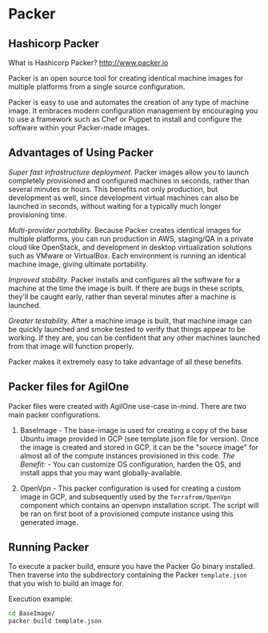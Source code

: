 # Packer

## Hashicorp Packer

What is Hashicorp Packer?  http://www.packer.io 

Packer is an open source tool for creating identical machine images for multiple platforms from a single source configuration.

Packer is easy to use and automates the creation of any type of machine image. It embraces modern configuration management by encouraging you to use a framework such as Chef or Puppet to install and configure the software within your Packer-made images.

## Advantages of Using Packer

*_Super fast infrastructure deployment_*. Packer images allow you to launch completely provisioned and configured machines in seconds, rather than several minutes or hours. This benefits not only production, but development as well, since development virtual machines can also be launched in seconds, without waiting for a typically much longer provisioning time.

*_Multi-provider portability._* Because Packer creates identical images for multiple platforms, you can run production in AWS, staging/QA in a private cloud like OpenStack, and development in desktop virtualization solutions such as VMware or VirtualBox. Each environment is running an identical machine image, giving ultimate portability.

*_Improved stability._* Packer installs and configures all the software for a machine at the time the image is built. If there are bugs in these scripts, they'll be caught early, rather than several minutes after a machine is launched.

*_Greater testability._* After a machine image is built, that machine image can be quickly launched and smoke tested to verify that things appear to be working. If they are, you can be confident that any other machines launched from that image will function properly.

Packer makes it extremely easy to take advantage of all these benefits.

## Packer files for AgilOne

Packer files were created with AgilOne use-case in-mind.  There are two main packer configurations.

1. BaseImage - The base-image is used for creating a copy of the base Ubuntu image provided in GCP (see template.json file for version).  Once the image is created and stored in GCP, it can be the "source image" for almost all of the compute instances provisioned in this code.  *The Benefit:* - You can customize OS configuration, harden the OS, and install apps that you may want globally-available.

2. OpenVpn - This packer configuration is used for creating a custom image in GCP, and subsequently used by the `Terrafrom/OpenVpn` component which contains an openvpn installation script.  The script will be ran on first boot of a provisioned compute instance using this generated image.

## Running Packer

To execute a packer build, ensure you have the Packer Go binary installed.  Then traverse into the subdirectory containing the Packer `template.json` that you wish to build an image for.

Execution example:
```bash
cd BaseImage/
packer build template.json
```
